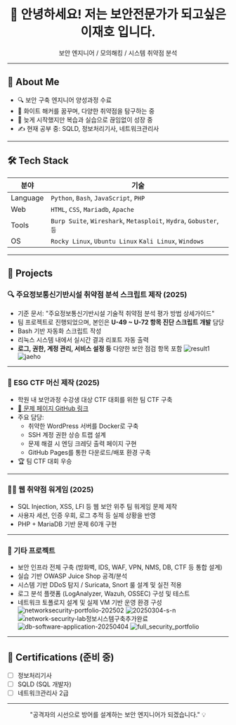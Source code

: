 
<h1 align="center">👋 안녕하세요! 저는 보안전문가가 되고싶은 이재호 입니다.</h1>
<p align="center">보안 엔지니어 / 모의해킹 / 시스템 취약점 분석</p>

---

## 📌 About Me
- 🔍 보안 구축 엔지니어 양성과정 수료
- 🎯 화이트 해커를 꿈꾸며, 다양한 취약점을 탐구하는 중
- 🧠 늦게 시작했지만 복습과 실습으로 끊임없이 성장 중
- ✍️ 현재 공부 중: SQLD, 정보처리기사, 네트워크관리사

---

## 🛠 Tech Stack

| 분야 | 기술 |
|------|------|
| Language | `Python`, `Bash`, `JavaScript`, `PHP` |
| Web | `HTML`, `CSS`, `Mariadb`, `Apache` |
| Tools | `Burp Suite`, `Wireshark`, `Metasploit`, `Hydra`, `Gobuster`, `등` |
| OS | `Rocky Linux`, `Ubuntu Linux` `Kali Linux`, `Windows` |

---

## 🧩 Projects

### 🔍 주요정보통신기반시설 취약점 분석 스크립트 제작 (2025)
- 기준 문서: "주요정보통신기반시설 기술적 취약점 분석 평가 방법 상세가이드"
- 팀 프로젝트로 진행되었으며, 본인은 **U-49 ~ U-72 항목 진단 스크립트 개발** 담당
- Bash 기반 자동화 스크립트 작성
- 리눅스 시스템 내에서 실시간 결과 리포트 자동 출력
- **로그, 권한, 계정 관리, 서비스 설정 등** 다양한 보안 점검 항목 포함
![result1](https://github.com/user-attachments/assets/a5cf77e2-f818-4c9c-9cfa-cc7be2ffa9ff)
![jaeho](https://github.com/user-attachments/assets/5b2cb4a1-dce1-4e41-a11f-83d3ce3fd833)

---

### 🔐 ESG CTF 머신 제작 (2025)
- 학원 내 보안과정 수강생 대상 CTF 대회를 위한 팀 CTF 구축
- [🔗 문제 페이지 GitHub 링크](https://20241231.github.io/sunglass-ctf)
- 주요 담당:
  - 취약한 WordPress 서버를 Docker로 구축
  - SSH 계정 권한 상승 트랩 설계
  - 문제 해결 시 엔딩 크레딧 출력 페이지 구현
  - GitHub Pages를 통한 다운로드/배포 환경 구축
- 🏆 팀 CTF 대회 우승

---

### 🕵️‍♂️ 웹 취약점 워게임 (2025)
- SQL Injection, XSS, LFI 등 웹 보안 위주 팀 워게임 문제 제작
- 사용자 세션, 인증 우회, 로그 추적 등 실제 상황을 반영
- PHP + MariaDB 기반 문제 60개 구현

---

### 🧠 기타 프로젝트
- 보안 인프라 전체 구축 (방화벽, IDS, WAF, VPN, NMS, DB, CTF 등 통합 설계)
- 실습 기반 OWASP Juice Shop 공격/분석
- 시스템 기반 DDoS 탐지 / Suricata, Snort 룰 설계 및 실전 적용
- 로그 분석 플랫폼 (LogAnalyzer, Wazuh, OSSEC) 구성 및 테스트
- 네트워크 토폴로지 설계 및 실제 VM 기반 운영 환경 구성
![networksecurity-portfolio-202502](https://github.com/user-attachments/assets/267eb52c-90ae-4bda-af9a-734a7518a633)
![20250304-s-n](https://github.com/user-attachments/assets/556c0343-29f8-4362-9077-d7d6995f6ab3)
![network-security-lab정보시스템구축추가완료](https://github.com/user-attachments/assets/1aed3825-3d69-40ef-ba9b-51a55151aef0)
![db-software-application-20250404](https://github.com/user-attachments/assets/60bc8d9a-c9d8-47cb-b5d4-bf3bbab453da)
![full_security_portfolio](https://github.com/user-attachments/assets/554a68a9-fbfc-44aa-be2a-5c18a4584607)

---

## 🏅 Certifications (준비 중)
- [ ] 정보처리기사
- [ ] SQLD (SQL 개발자)
- [ ] 네트워크관리사 2급

---

<p align="center">"공격자의 시선으로 방어를 설계하는 보안 엔지니어가 되겠습니다." 💡</p>
